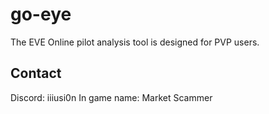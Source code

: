 # go-eye
The EVE Online pilot analysis tool is designed for PVP users.

## Contact
Discord: iiiusi0n
In game name: Market Scammer
